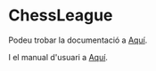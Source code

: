 # ChessLeague

Podeu trobar la documentació a [Aquí](Documentaci%C3%B3/Documentacion.md).

I el manual d'usuari a [Aquí](Documentaci%C3%B3/Manual%20D'Usuari.md).
